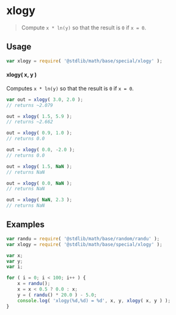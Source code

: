# xlogy

> Compute `x * ln(y)` so that the result is `0` if `x = 0`.


<section class="usage">

## Usage

``` javascript
var xlogy = require( '@stdlib/math/base/special/xlogy' );
```

#### xlogy( x, y )

Computes `x * ln(y)` so that the result is `0` if `x = 0`.

``` javascript
var out = xlogy( 3.0, 2.0 );
// returns ~2.079

out = xlogy( 1.5, 5.9 );
// returns ~2.662

out = xlogy( 0.9, 1.0 );
// returns 0.0

out = xlogy( 0.0, -2.0 );
// returns 0.0

out = xlogy( 1.5, NaN );
// returns NaN

out = xlogy( 0.0, NaN );
// returns NaN

out = xlogy( NaN, 2.3 );
// returns NaN
```

</section>

<!-- /.usage -->


<section class="examples">

## Examples

``` javascript
var randu = require( '@stdlib/math/base/random/randu' );
var xlogy = require( '@stdlib/math/base/special/xlogy' );

var x;
var y;
var i;

for ( i = 0; i < 100; i++ ) {
    x = randu();
    x = x < 0.5 ? 0.0 : x;
    y = ( randu() * 20.0 ) - 5.0;
    console.log( 'xlogy(%d,%d) = %d', x, y, xlogy( x, y ) );
}
```

</section>

<!-- /.examples -->


<section class="links">

</section>

<!-- /.links -->
